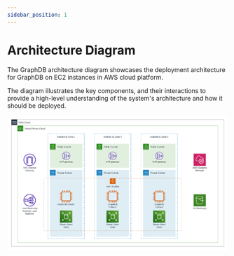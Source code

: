 ```yaml
---
sidebar_position: 1
---
```


# Architecture Diagram

The GraphDB architecture diagram showcases the deployment architecture for GraphDB on EC2 instances in AWS cloud platform.

The diagram illustrates the key components, and their interactions to provide a high-level understanding 
of the system's architecture and how it should be deployed.

![ftr-architecture.png](img/ftr-architecture.png)

[//]: # ([https://lucid.app/lucidchart/ae36aed1-c74f-47e6-83e1-377639115474/edit?invitationId=inv_95649240-827e-4ab4-a6b2-902dcb5c388a&referringApp=slack&page=e4n1U8q9M.QU#]&#40;https://lucid.app/lucidchart/ae36aed1-c74f-47e6-83e1-377639115474/edit?invitationId=inv_95649240-827e-4ab4-a6b2-902dcb5c388a&referringApp=slack&page=e4n1U8q9M.QU#&#41;)

